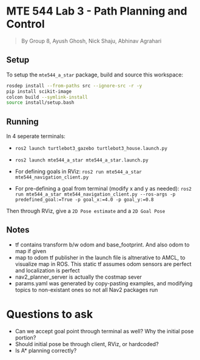 # MTE 544 Lab 3 - Path Planning and Control
> By Group 8, Ayush Ghosh, Nick Shaju, Abhinav Agrahari


## Setup
To setup the `mte544_a_star` package, build and source this workspace: 

```bash
rosdep install --from-paths src --ignore-src -r -y
pip install scikit-image
colcon build --symlink-install
source install/setup.bash
```

## Running

In 4 seperate terminals:
- `ros2 launch turtlebot3_gazebo turtlebot3_house.launch.py`
- `ros2 launch mte544_a_star mte544_a_star.launch.py`
- For defining goals in RViz:
  `ros2 run mte544_a_star mte544_navigation_client.py`

- For pre-defining a goal from terminal (modify x and y as needed): 
    `ros2 run mte544_a_star mte544_navigation_client.py --ros-args -p predefined_goal:=True -p goal_x:=4.0 -p goal_y:=0.8`

Then through RViz, give a `2D Pose estimate` and a `2D Goal Pose`

## Notes
- tf contains transform b/w odom and base_footprint. And also odom to map if given
- map to odom tf publisher in the launch file is altnerative to AMCL, to visualize map in ROS. This static tf assumes odom sensors are perfect and localization is perfect
- nav2_planner_server is actually the costmap sever
- params.yaml was generated by copy-pasting examples, and modifying topics to non-existant ones so not all Nav2 packages run

# Questions to ask
- Can we accept goal point through terminal as well? Why the initial pose portion?
- Should initial pose be through client, RViz, or hardcoded?
- Is A* planning correctly?
